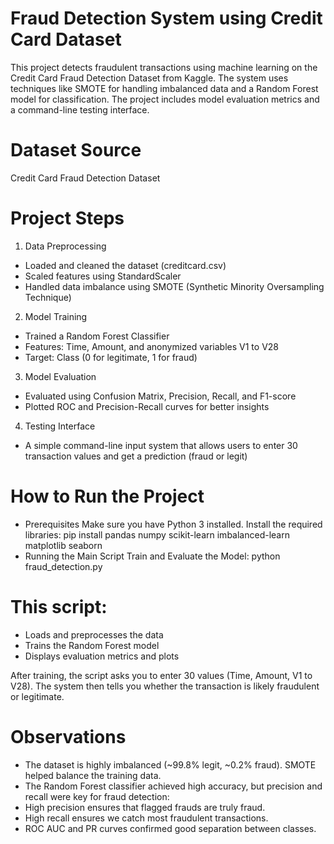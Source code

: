 # Fraud Detection System using Credit Card Dataset
This project detects fraudulent transactions using machine learning on the Credit Card Fraud Detection Dataset from Kaggle. The system uses techniques like SMOTE for handling imbalanced data and a Random Forest model for classification. The project includes model evaluation metrics and a command-line testing interface.

# Dataset Source
Credit Card Fraud Detection Dataset

# Project Steps
1. Data Preprocessing
- Loaded and cleaned the dataset (creditcard.csv)
- Scaled features using StandardScaler
- Handled data imbalance using SMOTE (Synthetic Minority Oversampling Technique)

2. Model Training
- Trained a Random Forest Classifier
- Features: Time, Amount, and anonymized variables V1 to V28
- Target: Class (0 for legitimate, 1 for fraud)

3. Model Evaluation
- Evaluated using Confusion Matrix, Precision, Recall, and F1-score
- Plotted ROC and Precision-Recall curves for better insights

4. Testing Interface
- A simple command-line input system that allows users to enter 30 transaction values and get a prediction (fraud or legit)

# How to Run the Project
- Prerequisites
Make sure you have Python 3 installed. Install the required libraries:
pip install pandas numpy scikit-learn imbalanced-learn matplotlib seaborn
- Running the Main Script
Train and Evaluate the Model:
python fraud_detection.py
# This script:
- Loads and preprocesses the data
- Trains the Random Forest model
- Displays evaluation metrics and plots

After training, the script asks you to enter 30 values (Time, Amount, V1 to V28). The system then tells you whether the transaction is likely fraudulent or legitimate.

# Observations
- The dataset is highly imbalanced (~99.8% legit, ~0.2% fraud). SMOTE helped balance the training data.
- The Random Forest classifier achieved high accuracy, but precision and recall were key for fraud detection:
- High precision ensures that flagged frauds are truly fraud.
- High recall ensures we catch most fraudulent transactions.
- ROC AUC and PR curves confirmed good separation between classes.
